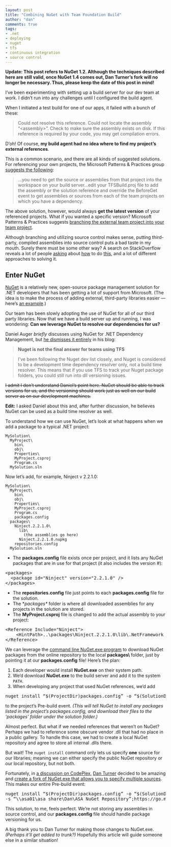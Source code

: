 ```yaml
--- 
layout: post
title: "Combining NuGet with Team Foundation Build"
author: "dan"
comments: true
tags:
- .net
- deploying
- nuget
- tfs
- continuous integration
- source control
---
```


**Update: This post refers to NuGet 1.2. Although the techniques described here are still valid, once NuGet 1.4 comes out, Dan Turner’s fork will no longer be necessary. Thus, please keep the date of this post in mind!**

I’ve been experimenting with setting up a build server for our dev team at work. I didn’t run into any challenges until I configured the build agent.

When I initiated a test build for one of our apps, it failed with a bunch of these:

> Could not resolve this reference. Could not locate the assembly “&lt;assembly>”. Check to make sure the assembly exists on disk. If this reference is required by your code, you may get compilation errors.

D’oh! Of course, **my build agent had no idea where to find my project’s external references**.

This is a common scenario, and there are all kinds of suggested solutions. For referencing your own projects, the Microsoft Patterns & Practices group [suggests the following][1]:

> …you need to get the source or assemblies from that project into the workspace on your build server…edit your TFSBuild.proj file to add the assembly or the solution reference and override the BeforeGet event to get assemblies or sources from each of the team projects on which you have a dependency.

The above solution, however, would always **get the latest version** of your referenced projects. What if you wanted a specific version? Microsoft Patterns & Practices suggests [branching the external team project into your team project][2].

Although branching and utilizing source control makes sense, putting third-party, compiled assemblies into source control puts a bad taste in my mouth. Surely there must be some other way? A search on StackOverflow reveals a lot of people [asking][3] about [how][4] to do [this][5], and a lot of different approaches to solving it.

## Enter NuGet

[NuGet][6] is a relatively new, open-source package management solution for .NET developers that has been getting a lot of support from Microsoft. (The idea is to make the process of adding external, third-party libraries easier — here’s [an example][7].)

Our team has been slowly adopting the use of NuGet for all of our third party libraries. Now that we have a build server up and running, I was wondering: **Can we leverage NuGet to resolve our dependencies for us?**

Daniel Auger *briefly* discusses using NuGet for .NET Dependency Management, but [he dismisses it entirely][8] in his blog:

> **Nuget is not the final answer for teams using TFS**

> I’ve been following the Nuget dev list closely, and Nuget is considered to be a development time dependency resolver only, not a build time resolver. This means that if you use TFS to track your Nuget package folders, you could still run into dll versioning issues.

<s>I admit I don’t understand Daniel’s point here. NuGet should be able to track versions for us, and the versioning should work just as well on our build server as on our development machines.</s>

**Edit:** I asked Daniel about this and, after further discussion, he believes NuGet can be used as a build time resolver as well.

To understand how we can use NuGet, let’s look at what happens when we add a package to a typical .NET project:

    MySolution\
      MyProject\
        bin\
        obj\
        Properties\
        MyProject.csproj
        Program.cs
      MySolution.sln

Now let’s add, for example, Ninject v 2.2.1.0:

    MySolution\
      MyProject\
        bin\
        obj\
        Properties\
        MyProject.csproj
        Program.cs
        packages.config
      packages\
        Ninject.2.2.1.0\
          lib\
            (the assemblies go here)
          Ninject.2.2.1.0.nupkg
        repositories.config
      MySolution.sln

* The **packages.config** file exists once per project, and it lists any NuGet packages that are in use for that project (it also includes the version #):

<pre class="brush: xml;">
&lt;packages>
  &lt;package id="Ninject" version="2.2.1.0" />
&lt;/packages>
</pre>

* The **repositories.config** file just points to each **packages.config** file for the solution.
* The **packages\** folder is where all downloaded assemblies for any projects in the solution are stored.
* The **MyProject.csproj** file is changed to add the actual assembly to your project:

<pre class="brush: xml;">
&lt;Reference Include="Ninject">
    &lt;HintPath>..\packages\Ninject.2.2.1.0\lib\.NetFramework 4.0\Ninject.dll&lt;/HintPath>
&lt;/Reference>
</pre>

We can leverage the [command line NuGet.exe program][9] to download NuGet packages from the online repository to the local **packages\\** folder, just by pointing it at our **packages.config** file! Here’s the plan:

 1. Each developer would install **NuGet.exe** on their system path.
 2. We’d download **NuGet.exe** to the build server and add it to the system `PATH`.
 3. When developing any project that used NuGet references, we’d add

<pre class="brush: ps">
nuget install “$(ProjectDir)packages.config” -o “$(SolutionDir)packages”
</pre>

to the project’s Pre-build event. *(This will tell NuGet to install any packages listed in the project’s packages.config, and download their files to the ‘packages’ folder under the solution folder.)*

Almost perfect. But what if we needed references that weren’t on NuGet? Perhaps we had to reference some obscure vendor .dll that had no place in a public gallery. To handle this case, we had to create a local NuGet repository and agree to store all internal .dlls there.

But wait! The `nuget install` command only lets us specify **one** source for our libraries; meaning we can either specify the public NuGet repository or our local repository, but not both.

Fortunately, in [a discussion on CodePlex][10], [Dan Turner][11] decided to be amazing and [create a fork of NuGet.exe that allows you to specify multiple sources][12]. This makes our entire Pre-build event:

<pre class="brush: ps">
nuget install “$(ProjectDir)packages.config” -o “$(SolutionDir)packages”
-s “\\asa01\asa_share\Dan\ASA NuGet Repository”;https://go.microsoft.com/fwlink/?LinkID=206669
</pre>

This solution, to me, feels perfect. We’re not storing any assemblies in source control, and our **packages.config** file should handle package versioning for us.

A big thank you to Dan Turner for making those changes to NuGet.exe. *(Perhaps it’ll get added to trunk?)* Hopefully this article will guide someone else in a similar situation!

  [1]: http://tfsguide.codeplex.com/wikipage?title=Practices%20at%20a%20Glance:%20%20%20Build
  [2]: http://tfsguide.codeplex.com/wikipage?title=Chapter%206%20-%20Managing%20Source%20Control%20Dependencies%20in%20Visual%20Studio%20Team%20System&ProjectName=tfsguide
  [3]: http://stackoverflow.com/questions/3242663/team-foundation-server-2010-build-with-external-library
  [4]: http://stackoverflow.com/questions/1823594/team-foundation-build-resolving-cross-solution-project-references
  [5]: http://stackoverflow.com/questions/1207728/team-foundation-server-add-rereference-to-existing-dll-to-a-new-class-library-p
  [6]: http://nuget.codeplex.com/
  [7]: http://haacked.com/archive/2010/10/06/introducing-nupack-package-manager.aspx
  [8]: http://mynerditorium.blogspot.com/2011/02/net-dependency-management-in-pre-nuget.html
  [9]: http://nuget.codeplex.com/releases/58939/download/222685
  [10]: http://nuget.codeplex.com/discussions/249628
  [11]: http://www.codeplex.com/site/users/view/dant199
  [12]: http://nuget.codeplex.com/SourceControl/network/Forks/dant199/NuGetMultipleSources